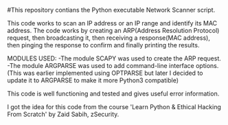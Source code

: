 #This repository contians the Python executable Network Scanner script.

This code works to scan an IP address or an IP range and identify its MAC address.
The code works by creating an ARP(Address Resolution Protocol) request, then broadcasting it, then receiving a response(MAC address), then pinging the
response to confirm and finally printing the results.

MODULES USED:
-The module SCAPY was used to create the ARP request.
-The module ARGPARSE was used to add command-line interface options. (This was earlier implemented using OPTPARSE but later I decided to update it to ARGPARSE to make it more Python3 compatible)

This code is well functioning and tested and gives useful error information.

I got the idea for this code from the course 'Learn Python & Ethical Hacking From Scratch' by Zaid Sabih, zSecurity.
